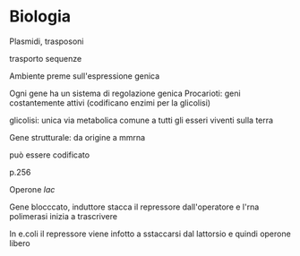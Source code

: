 # Biologia

Plasmidi, trasposoni

trasporto sequenze

Ambiente preme sull'espressione genica

Ogni gene ha un sistema di regolazione genica
Procarioti: geni costantemente attivi (codificano enzimi per la glicolisi)

glicolisi: unica via metabolica comune a tutti gli esseri viventi sulla terra 


Gene strutturale: da origine a mmrna

può essere codificato

p.256

Operone $lac$

Gene blocccato, induttore stacca il repressore dall'operatore e l'rna polimerasi inizia a trascrivere

In e.coli il repressore viene infotto a sstaccarsi dal lattorsio e quindi operone libero
<!--stackedit_data:
eyJoaXN0b3J5IjpbMzk5NjMzMjg5LDE0MzczODY3NTgsLTE1Nz
g4NzgzNTEsOTMzODg2MDI3LC0yMTI2NDM3NjIzLC04MzE4Njc1
NTFdfQ==
-->